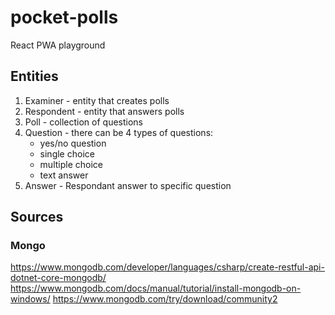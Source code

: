 # pocket-polls
React PWA playground


## Entities

1. Examiner - entity that creates polls
2. Respondent - entity that answers polls
3. Poll - collection of questions
4. Question - there can be 4 types of questions:
    - yes/no question
    - single choice
    - multiple choice
    - text answer
5. Answer - Respondant answer to specific question


## Sources

### Mongo
https://www.mongodb.com/developer/languages/csharp/create-restful-api-dotnet-core-mongodb/
https://www.mongodb.com/docs/manual/tutorial/install-mongodb-on-windows/
https://www.mongodb.com/try/download/community2